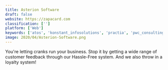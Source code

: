 ```yaml
---
title: Asterion Software
draft: false 
website: https://zapacard.com
classification: ['']
platform: ['Web']
keywords: ['atos', 'konstant_infosolutions', 'practia', 'pwc_consulting', 'sapphire_systems', 'speridian_technology']
image: 2020/04/Asterion-Software.png
---
```

You're letting cranks run your business. Stop it by getting a wide range of customer feedback through our Hassle-Free system. And we also throw in a loyalty system!